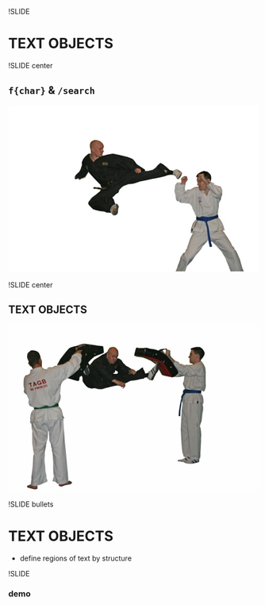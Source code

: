 !SLIDE

# TEXT OBJECTS

!SLIDE center

## `f{char}` & `/search`
![](../images/flying-kick.jpg)

!SLIDE center

## TEXT OBJECTS
![](../images/scissor-kick.jpg)

!SLIDE bullets

# TEXT OBJECTS

* define regions of text by structure

!SLIDE

### demo

